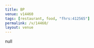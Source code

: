 ```yaml
---
title: BP
venue: v14460
tags: [restaurant, food, "fhrs:412565"]
permalink: /v/14460/
layout: venue
---
```

null